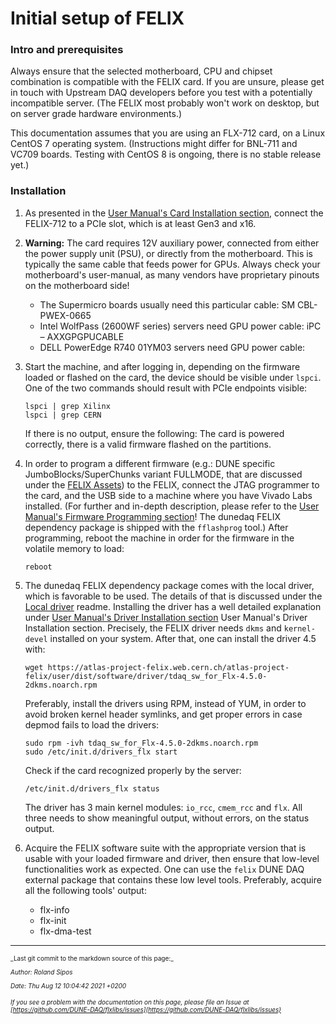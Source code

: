 # Initial setup of FELIX
### Intro and prerequisites 
Always ensure that the selected motherboard, CPU and chipset combination is compatible with the FELIX card. If you are unsure, please get in touch with Upstream DAQ developers before you test with a potentially incompatible server. (The FELIX most probably won't work on desktop, but on server grade hardware environments.)

This documentation assumes that you are using an FLX-712 card, on a Linux CentOS 7 operating system. (Instructions might differ for BNL-711 and VC709 boards. Testing with CentOS 8 is ongoing, there is no stable release yet.)

### Installation


1. As presented in the [User Manual's Card Installation section](https://atlas-project-felix.web.cern.ch/atlas-project-felix/user/felix-user-manual/versions/4.0.6/3_hardware_setup.html#subsec:bnl711install), connect the FELIX-712 to a PCIe slot, which is at least Gen3 and x16.



2. **Warning:** The card requires 12V auxiliary power, connected from either the power supply unit (PSU), or directly from the motherboard. This is typically the same cable that feeds power for GPUs. Always check your motherboard's user-manual, as many vendors have proprietary pinouts on the motherboard side!
    * The Supermicro boards usually need this particular cable: SM CBL-PWEX-0665
    * Intel WolfPass (2600WF series) servers need GPU power cable: iPC – AXXGPGPUCABLE
    * DELL PowerEdge R740 01YM03 servers need GPU power cable: 



3. Start the machine, and after logging in, depending on the firmware loaded or flashed on the card, the device should be visible under 
   `lspci`. One of the two commands should result with PCIe endpoints visible:
   ```
   lspci | grep Xilinx
   lspci | grep CERN 
   ```
   If there is no output, ensure the following: The card is powered correctly, there is a valid firmware flashed on the partitions.



4. In order to program a different firmware (e.g.: DUNE specific JumboBlocks/SuperChunks variant FULLMODE, that are discussed under the [FELIX Assets](FELIX-assets.md#firmware_versions)) to the FELIX, connect the JTAG programmer to the card, and the USB side to a machine where you have Vivado Labs installed. (For further and in-depth description, please refer to the [User Manual's Firmware Programming section](https://atlas-project-felix.web.cern.ch/atlas-project-felix/user/felix-user-manual/versions/4.0.6/4_firmware_programming.html#_4_2_firmware_programming)! The dunedaq FELIX dependency package is shipped with the `fflashprog` tool.) After programming, reboot the machine in order for the firmware in the volatile memory to load:
   ```
   reboot
   ```



5. The dunedaq FELIX dependency package comes with the local driver, which is favorable to be used. The details of that is discussed under the [Local driver](https://github.com/DUNE-DAQ/flxlibs/wiki/Local-driver) readme. Installing the driver has a well detailed explanation under [User Manual's Driver Installation section](https://atlas-project-felix.web.cern.ch/atlas-project-felix/user/felix-user-manual/versions/4.0.6/5_software_installation.html#_5_2_1_driver_rpm_installation_instructions) User Manual's Driver Installation section.
   Precisely, the FELIX driver needs `dkms` and `kernel-devel` installed on your system. After that, one can install the driver 4.5 with:
   ```
   wget https://atlas-project-felix.web.cern.ch/atlas-project-felix/user/dist/software/driver/tdaq_sw_for_Flx-4.5.0-2dkms.noarch.rpm
   ```
   Preferably, install the drivers using RPM, instead of YUM, in order to avoid broken kernel header symlinks, and get proper errors in case 
   depmod fails to load the drivers:
   ```
   sudo rpm -ivh tdaq_sw_for_Flx-4.5.0-2dkms.noarch.rpm
   sudo /etc/init.d/drivers_flx start
   ```
   Check if the card recognized properly by the server:
   ```
   /etc/init.d/drivers_flx status
   ```
   The driver has 3 main kernel modules: `io_rcc`, `cmem_rcc` and `flx`. All three needs to show meaningful output, without errors, on the 
   status output.



6. Acquire the FELIX software suite with the appropriate version that is usable with your loaded firmware and driver, then ensure that low-level functionalities work as expected. One can use the `felix` DUNE DAQ external package that contains these low level tools. 
Preferably, acquire all the following tools' output:

    * flx-info
    * flx-init
    * flx-dma-test



-----

<font size="1">
_Last git commit to the markdown source of this page:_


_Author: Roland Sipos_

_Date: Thu Aug 12 10:04:42 2021 +0200_

_If you see a problem with the documentation on this page, please file an Issue at [https://github.com/DUNE-DAQ/flxlibs/issues](https://github.com/DUNE-DAQ/flxlibs/issues)_
</font>

